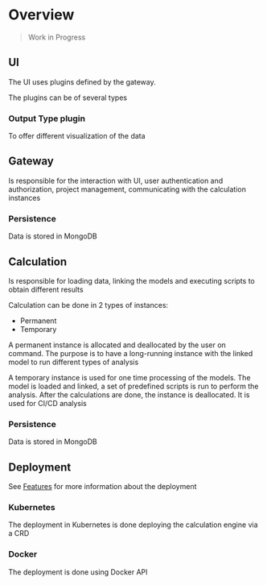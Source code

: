 ﻿# Overview

> Work in Progress

## UI

The UI uses plugins defined by the gateway.

The plugins can be of several types

### Output Type plugin

To offer different visualization of the data

## Gateway

Is responsible for the interaction with UI, user authentication and authorization, project management, communicating
with the calculation instances

### Persistence

Data is stored in MongoDB

## Calculation

Is responsible for loading data, linking the models and executing scripts to obtain different results

Calculation can be done in 2 types of instances:

- Permanent
- Temporary

A permanent instance is allocated and deallocated by the user on command. The purpose is to have a long-running instance
with the linked model to run different types of analysis

A temporary instance is used for one time processing of the models. The model is loaded and linked, a set of predefined
scripts is run to perform the analysis. After the calculations are done, the instance is deallocated. It is used for
CI/CD analysis

### Persistence

Data is stored in MongoDB

## Deployment

See [Features](features.md) for more information about the deployment

### Kubernetes

The deployment in Kubernetes is done deploying the calculation engine via a CRD

### Docker

The deployment is done using Docker API
